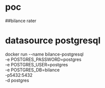 # poc


##bilance rater

# datasource postgresql
docker run --name bilance-postgresql \
 -e POSTGRES_PASSWORD=postgres \
 -e POSTGRES_USER=postgres \
 -e POSTGRES_DB=bilance \
 -p5432:5432 \
 -d postgres

